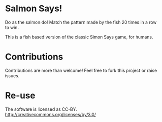 # Salmon Says!

Do as the salmon do! Match the pattern made by the fish 20 times in a row to win. 

This is a fish based version of the classic Simon Says game, for humans.

# Contributions

Contributions are more than welcome! Feel free to fork this project or raise issues. 

# Re-use

The software is licensed as CC-BY.
http://creativecommons.org/licenses/by/3.0/

